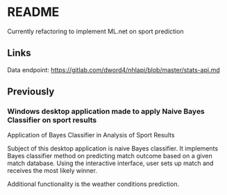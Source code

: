 # README #

Currently refactoring to implement ML.net on sport prediction

## Links

Data endpoint: https://gitlab.com/dword4/nhlapi/blob/master/stats-api.md

## Previously

### Windows desktop application made to apply Naive Bayes Classifier on sport results

Application of Bayes Classifier in Analysis of Sport Results

Subject of this desktop application is naive Bayes classifier. It implements Bayes classifier method on predicting match outcome based on a given match database. Using the interactive interface, user sets up match and receives the most likely winner.

Additional functionality is the weather conditions prediction.
